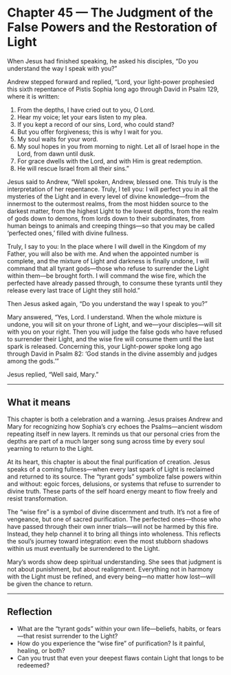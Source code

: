 # Chapter 45 — The Judgment of the False Powers and the Restoration of Light

When Jesus had finished speaking, he asked his disciples, “Do you understand the way I speak with you?”

Andrew stepped forward and replied, “Lord, your light-power prophesied this sixth repentance of Pistis Sophia long ago through David in Psalm 129, where it is written:

1. From the depths, I have cried out to you, O Lord.
2. Hear my voice; let your ears listen to my plea.
3. If you kept a record of our sins, Lord, who could stand?
4. But you offer forgiveness; this is why I wait for you.
5. My soul waits for your word.
6. My soul hopes in you from morning to night. Let all of Israel hope in the Lord, from dawn until dusk.
7. For grace dwells with the Lord, and with Him is great redemption.
8. He will rescue Israel from all their sins.”

Jesus said to Andrew, “Well spoken, Andrew, blessed one. This truly is the interpretation of her repentance. Truly, I tell you: I will perfect you in all the mysteries of the Light and in every level of divine knowledge—from the innermost to the outermost realms, from the most hidden source to the darkest matter, from the highest Light to the lowest depths, from the realm of gods down to demons, from lords down to their subordinates, from human beings to animals and creeping things—so that you may be called ‘perfected ones,’ filled with divine fullness.

Truly, I say to you: In the place where I will dwell in the Kingdom of my Father, you will also be with me. And when the appointed number is complete, and the mixture of Light and darkness is finally undone, I will command that all tyrant gods—those who refuse to surrender the Light within them—be brought forth. I will command the wise fire, which the perfected have already passed through, to consume these tyrants until they release every last trace of Light they still hold.”

Then Jesus asked again, “Do you understand the way I speak to you?”

Mary answered, “Yes, Lord. I understand. When the whole mixture is undone, you will sit on your throne of Light, and we—your disciples—will sit with you on your right. Then you will judge the false gods who have refused to surrender their Light, and the wise fire will consume them until the last spark is released. Concerning this, your Light-power spoke long ago through David in Psalm 82:
‘God stands in the divine assembly and judges among the gods.’”

Jesus replied, “Well said, Mary.”

---

## What it means

This chapter is both a celebration and a warning. Jesus praises Andrew and Mary for recognizing how Sophia’s cry echoes the Psalms—ancient wisdom repeating itself in new layers. It reminds us that our personal cries from the depths are part of a much larger song sung across time by every soul yearning to return to the Light.

At its heart, this chapter is about the final purification of creation. Jesus speaks of a coming fullness—when every last spark of Light is reclaimed and returned to its source. The “tyrant gods” symbolize false powers within and without: egoic forces, delusions, or systems that refuse to surrender to divine truth. These parts of the self hoard energy meant to flow freely and resist transformation.

The “wise fire” is a symbol of divine discernment and truth. It’s not a fire of vengeance, but one of sacred purification. The perfected ones—those who have passed through their own inner trials—will not be harmed by this fire. Instead, they help channel it to bring all things into wholeness. This reflects the soul’s journey toward integration: even the most stubborn shadows within us must eventually be surrendered to the Light.

Mary’s words show deep spiritual understanding. She sees that judgment is not about punishment, but about realignment. Everything not in harmony with the Light must be refined, and every being—no matter how lost—will be given the chance to return.

---

## Reflection

* What are the “tyrant gods” within your own life—beliefs, habits, or fears—that resist surrender to the Light?
* How do you experience the “wise fire” of purification? Is it painful, healing, or both?
* Can you trust that even your deepest flaws contain Light that longs to be redeemed?
